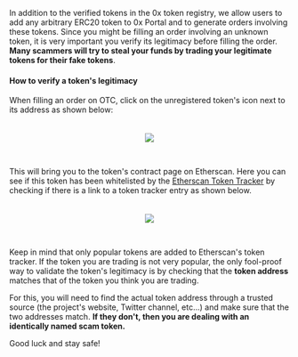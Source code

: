In addition to the verified tokens in the 0x token registry, we allow users to add any
arbitrary ERC20 token to 0x Portal and to generate orders involving these tokens. Since
you might be filling an order involving an unknown token, it is very important you verify
its legitimacy before filling the order. **Many scammers will try to steal your funds by
trading your legitimate tokens for their fake tokens**.

#### How to verify a token's legitimacy

When filling an order on OTC, click on the unregistered token's icon next to its address as shown below:

<div align="center">
    <img src="https://s3.eu-west-2.amazonaws.com/0x-wiki-images/fill_order_etherscan_link.png" style="padding-bottom: 30px; padding-top: 20px" />
</div>

This will bring you to the token's contract page on Etherscan. Here you can see if this token has been whitelisted by the [Etherscan Token Tracker](https://etherscan.io/tokens) by checking if there is a link to a token tracker entry as shown below.

<div align="center">
    <img src="https://s3.eu-west-2.amazonaws.com/0x-wiki-images/contract_etherscan.png" style="padding-bottom: 30px; padding-top: 20px" />
</div>

Keep in mind that only popular tokens are added to Etherscan's token tracker. If the token you are trading is not very popular, the only fool-proof way to validate the token's legitimacy is by checking that the **token address** matches that of the token you think you are trading.

For this, you will need to find the actual token address through a trusted source (the project's website, Twitter channel, etc...) and make sure that the two addresses match. **If they don't, then you are dealing with an identically named scam token.**

Good luck and stay safe!
